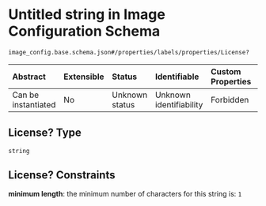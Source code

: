# Untitled string in Image Configuration Schema

```txt
image_config.base.schema.json#/properties/labels/properties/License?
```



| Abstract            | Extensible | Status         | Identifiable            | Custom Properties | Additional Properties | Access Restrictions | Defined In                                                                                      |
| :------------------ | :--------- | :------------- | :---------------------- | :---------------- | :-------------------- | :------------------ | :---------------------------------------------------------------------------------------------- |
| Can be instantiated | No         | Unknown status | Unknown identifiability | Forbidden         | Allowed               | none                | [image\_config.base.schema.json\*](../out/image_config.base.schema.json "open original schema") |

## License? Type

`string`

## License? Constraints

**minimum length**: the minimum number of characters for this string is: `1`
